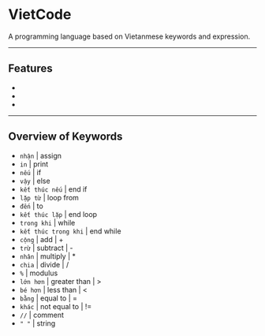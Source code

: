# VietCode

A programming language based on Vietanmese keywords and expression.

---

## Features
-
-
-

---

## Overview of Keywords

- `nhận`  | assign
- `in`  | print 
- `nếu`  | if
- `vậy`  | else
- `kết thúc nếu`  | end if 
- `lặp từ`  | loop from
- `đến`  | to
- `kết thúc lặp`  | end loop 
- `trong khi`  | while
- `kết thúc trong khi`  | end while 
- `cộng`  | add | +
- `trừ`  | subtract | -
- `nhân`  | multiply | *
- `chia`  | divide | /
- `%`  | modulus 
- `lớn hơn`  | greater than | >
- `bé hơn`  | less than | <
- `bằng`  | equal to | =
- `khác`  | not equal to | !=
- `//`  | comment
- `" "`  | string
